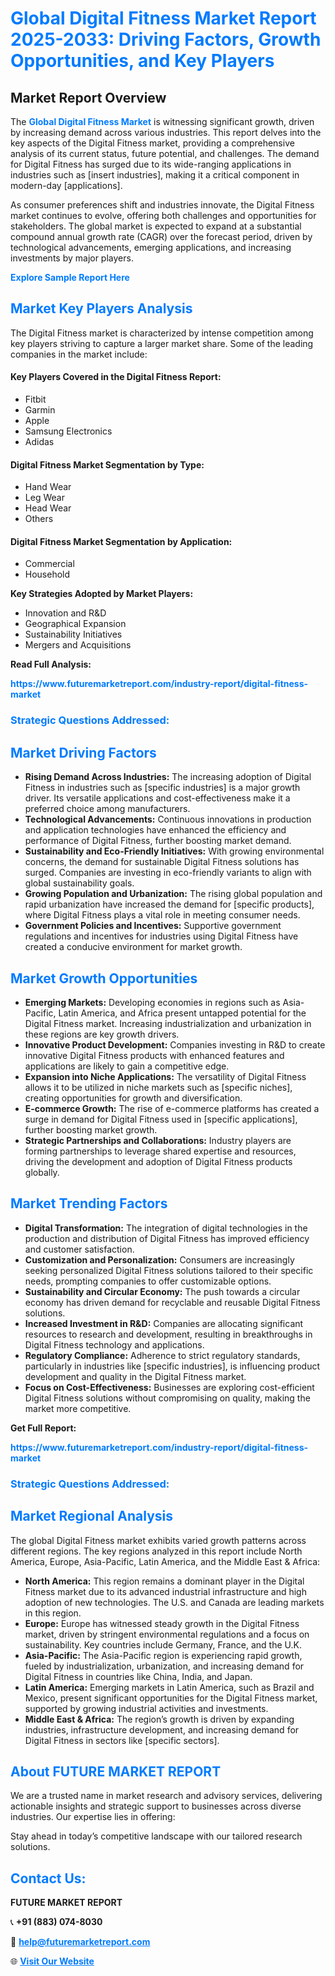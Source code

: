 <h1 style="color: #007BFF;">Global Digital Fitness Market Report 2025-2033: Driving Factors, Growth Opportunities, and Key Players</h1>

<section id="overview">
<h2>Market Report Overview</h2>
<p>The <a href="https://www.futuremarketreport.com/industry-report/digital-fitness-market" style="color: #007BFF; text-decoration: none;"><strong>Global Digital Fitness Market</strong></a> is witnessing significant growth, driven by increasing demand across various industries. This report delves into the key aspects of the Digital Fitness market, providing a comprehensive analysis of its current status, future potential, and challenges. The demand for Digital Fitness has surged due to its wide-ranging applications in industries such as [insert industries], making it a critical component in modern-day [applications].</p>
<p>As consumer preferences shift and industries innovate, the Digital Fitness market continues to evolve, offering both challenges and opportunities for stakeholders. The global market is expected to expand at a substantial compound annual growth rate (CAGR) over the forecast period, driven by technological advancements, emerging applications, and increasing investments by major players.</p>
</section>

<section id="overview">
<p><a href="https://www.futuremarketreport.com/request-sample/reportId=50638" style="color: #007BFF; text-decoration: none;"><strong>Explore Sample Report Here</strong></a></p>
</section>

<section id="key-players">
<h2 style="color: #007BFF;">Market Key Players Analysis</h2>
<p>The Digital Fitness market is characterized by intense competition among key players striving to capture a larger market share. Some of the leading companies in the market include:</p>
<h4>Key Players Covered in the Digital Fitness Report:</h4>
<ul><li>Fitbit</li><li>Garmin</li><li>Apple</li><li>Samsung Electronics</li><li>Adidas</li></ul>
<h4>Digital Fitness Market Segmentation by Type:</h4>
<ul><li>Hand Wear</li><li>Leg Wear</li><li>Head Wear</li><li>Others</li></ul>

<h4>Digital Fitness Market Segmentation by Application:</h4>
<ul><li>Commercial</li><li>Household</li></ul>
<p><strong>Key Strategies Adopted by Market Players:</strong></p>
<ul>
<li>Innovation and R&D</li>
<li>Geographical Expansion</li>
<li>Sustainability Initiatives</li>
<li>Mergers and Acquisitions</li>
</ul>
</section>

<section>
<p><strong>Read Full Analysis: </strong></p><a href="https://www.futuremarketreport.com/industry-report/digital-fitness-market" style="color: #007BFF; text-decoration: none;"><strong>https://www.futuremarketreport.com/industry-report/digital-fitness-market</strong></a>
<h3 style="color: #007BFF;">Strategic Questions Addressed:</h3>
</section>

<section id="driving-factors">
<h2 style="color: #007BFF;">Market Driving Factors</h2>
<ul>
<li><strong>Rising Demand Across Industries:</strong> The increasing adoption of Digital Fitness in industries such as [specific industries] is a major growth driver. Its versatile applications and cost-effectiveness make it a preferred choice among manufacturers.</li>
<li><strong>Technological Advancements:</strong> Continuous innovations in production and application technologies have enhanced the efficiency and performance of Digital Fitness, further boosting market demand.</li>
<li><strong>Sustainability and Eco-Friendly Initiatives:</strong> With growing environmental concerns, the demand for sustainable Digital Fitness solutions has surged. Companies are investing in eco-friendly variants to align with global sustainability goals.</li>
<li><strong>Growing Population and Urbanization:</strong> The rising global population and rapid urbanization have increased the demand for [specific products], where Digital Fitness plays a vital role in meeting consumer needs.</li>
<li><strong>Government Policies and Incentives:</strong> Supportive government regulations and incentives for industries using Digital Fitness have created a conducive environment for market growth.</li>
</ul>
</section>

<section id="growth-opportunities">
<h2 style="color: #007BFF;">Market Growth Opportunities</h2>
<ul>
<li><strong>Emerging Markets:</strong> Developing economies in regions such as Asia-Pacific, Latin America, and Africa present untapped potential for the Digital Fitness market. Increasing industrialization and urbanization in these regions are key growth drivers.</li>
<li><strong>Innovative Product Development:</strong> Companies investing in R&D to create innovative Digital Fitness products with enhanced features and applications are likely to gain a competitive edge.</li>
<li><strong>Expansion into Niche Applications:</strong> The versatility of Digital Fitness allows it to be utilized in niche markets such as [specific niches], creating opportunities for growth and diversification.</li>
<li><strong>E-commerce Growth:</strong> The rise of e-commerce platforms has created a surge in demand for Digital Fitness used in [specific applications], further boosting market growth.</li>
<li><strong>Strategic Partnerships and Collaborations:</strong> Industry players are forming partnerships to leverage shared expertise and resources, driving the development and adoption of Digital Fitness products globally.</li>
</ul>
</section>

<section id="trending-factors">
<h2 style="color: #007BFF;">Market Trending Factors</h2>
<ul>
<li><strong>Digital Transformation:</strong> The integration of digital technologies in the production and distribution of Digital Fitness has improved efficiency and customer satisfaction.</li>
<li><strong>Customization and Personalization:</strong> Consumers are increasingly seeking personalized Digital Fitness solutions tailored to their specific needs, prompting companies to offer customizable options.</li>
<li><strong>Sustainability and Circular Economy:</strong> The push towards a circular economy has driven demand for recyclable and reusable Digital Fitness solutions.</li>
<li><strong>Increased Investment in R&D:</strong> Companies are allocating significant resources to research and development, resulting in breakthroughs in Digital Fitness technology and applications.</li>
<li><strong>Regulatory Compliance:</strong> Adherence to strict regulatory standards, particularly in industries like [specific industries], is influencing product development and quality in the Digital Fitness market.</li>
<li><strong>Focus on Cost-Effectiveness:</strong> Businesses are exploring cost-efficient Digital Fitness solutions without compromising on quality, making the market more competitive.</li>
</ul>
</section>

<section>
<p><strong>Get Full Report: </strong></p><a href="https://www.futuremarketreport.com/industry-report/digital-fitness-market" style="color: #007BFF; text-decoration: none;"><strong>https://www.futuremarketreport.com/industry-report/digital-fitness-market</strong></a>
<h3 style="color: #007BFF;">Strategic Questions Addressed:</h3>
</section>


<section id="regional-analysis">
<h2 style="color: #007BFF;">Market Regional Analysis</h2>
<p>The global Digital Fitness market exhibits varied growth patterns across different regions. The key regions analyzed in this report include North America, Europe, Asia-Pacific, Latin America, and the Middle East & Africa:</p>
<ul>
<li><strong>North America:</strong> This region remains a dominant player in the Digital Fitness market due to its advanced industrial infrastructure and high adoption of new technologies. The U.S. and Canada are leading markets in this region.</li>
<li><strong>Europe:</strong> Europe has witnessed steady growth in the Digital Fitness market, driven by stringent environmental regulations and a focus on sustainability. Key countries include Germany, France, and the U.K.</li>
<li><strong>Asia-Pacific:</strong> The Asia-Pacific region is experiencing rapid growth, fueled by industrialization, urbanization, and increasing demand for Digital Fitness in countries like China, India, and Japan.</li>
<li><strong>Latin America:</strong> Emerging markets in Latin America, such as Brazil and Mexico, present significant opportunities for the Digital Fitness market, supported by growing industrial activities and investments.</li>
<li><strong>Middle East & Africa:</strong> The region’s growth is driven by expanding industries, infrastructure development, and increasing demand for Digital Fitness in sectors like [specific sectors].</li>
</ul>
</section>

<footer>
<h2 style="color: #007BFF;">About FUTURE MARKET REPORT</h2>
<p>We are a trusted name in market research and advisory services, delivering actionable insights and strategic support to businesses across diverse industries. Our expertise lies in offering:</p>

<p>Stay ahead in today’s competitive landscape with our tailored research solutions.</p>

<h2 style="color: #007BFF;">Contact Us:</h2>
<p><strong>FUTURE MARKET REPORT</strong></p>
<p>📞 <strong>+91 (883) 074-8030</strong></p>
<p>📧 <strong><a href="mailto:help@futuremarketreport.com" style="color: #007BFF;">help@futuremarketreport.com</a></strong></p>
<p>🌐 <strong><a href="https://www.futuremarketreport.com/" style="color: #007BFF;">Visit Our Website</a></strong></p>
</footer>